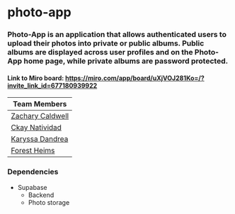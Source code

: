# photo-app

### Photo-App is an application that allows authenticated users to upload their photos into private or public albums. Public albums are displayed across user profiles and on the Photo-App home page, while private albums are password protected.

#### Link to Miro board: https://miro.com/app/board/uXjVOJ281Ko=/?invite_link_id=677180939922

| Team Members                                          |
| ----------------------------------------------------- |
| [Zachary Caldwell](https://github.com/zcaldwell)      |
| [Ckay Natividad](https://github.com/ckaynatividad)    |
| [Karyssa Dandrea](https://github.com/karyssa-dandrea) |
| [Forest Heims](https://github.com/forestheims)        |

### Dependencies

- Supabase
  - Backend
  - Photo storage
